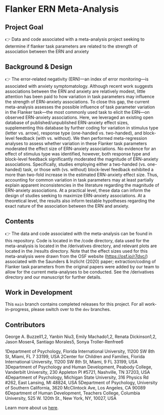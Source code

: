 # Flanker ERN Meta-Analysis

## Project Goal
:point_right: Data and code associated with a meta-analysis project seeking to determine if flanker task parameters are related to the strength of association between the ERN and anxiety

## Background & Design
:point_right: The error-related negativity (ERN)—an index of error monitoring—is associated with anxiety symptomatology. Although recent work suggests associations between the ERN and anxiety are relatively modest, little attention has been paid to how variation in task parameters may influence the strength of ERN-anxiety associations. To close this gap, the current meta-analysis assesses the possible influence of task parameter variation in the Flanker task—the most commonly used task to elicit the ERN—on observed ERN-anxiety associations. Here, we leveraged an existing open database of published/unpublished ERN-anxiety effect sizes, supplementing this database by further coding for variation in stimulus type (letter vs. arrow), response type (one-handed vs. two-handed), and block-level feedback (with vs. without). We then performed meta-regression analyses to assess whether variation in these Flanker task parameters moderated the effect size of ERN-anxiety associations. No evidence for an effect of stimulus type was identified, however, both response type and block-level feedback significantly moderated the magnitude of ERN-anxiety associations. Specifically, studies employing either a two-handed (vs. one-handed) task, or those with (vs. without) block-level feedback exhibited a more than two-fold increase in the estimated ERN-anxiety effect size. Thus, accounting for common variation in task parameters may at least partially explain apparent inconsistencies in the literature regarding the magnitude of ERN-anxiety associations. At a practical level, these data can inform the design of studies seeking to maximize ERN-anxiety associations. At a theoretical level, the results also inform testable hypotheses regarding the exact nature of the association between the ERN and anxiety.

## Contents
:point_right: The data and code associated with the meta-analysis can be found in this repository. Code is located in the /code directory, data used for the meta-analysis is located in the /derivatives directory, and relevant plots are located in the /results directory. Note that the effect sizes used for this meta-analysis were drawn from the OSF website (https://osf.io/r7dvc/) associated with the Saunders & Inzlicht (2020) paper; extraction/coding of Flanker task parameters from the original papers were added by our team to allow for the current meta-analyses to be conducted. See the /derivatives directory and our manuscript for further details.


## Work in Development
This `main` branch contains completed releases for this project. For all work-in-progress, please switch over to the `dev` branches.


## Contributors
George A. Buzzell1,2, Yanbin Niu3, Emily Machado1,2, Renata Dickinson1,2, Jason Moser4, Santiago Morales5, Sonya Troller-Renfree6

1Department of Psychology, Florida International University, 11200 SW 8th St, Miami, FL 7 33199, USA
2Center for Children and Families, Florida International University, 11200 SW 8th St, Miami, 9 FL 33199, USA
3Department of Psychology and Human Development, Peabody College, Vanderbilt University, 230 Appleton Pl #5721, Nashville, TN 37203, USA
4Department of Psychology, Michigan State University, 316 Physics Rd #262, East Lansing, MI 48824, USA
5Department of Psychology, University of Southern California, 3620 McClintock Ave, Los Angeles, CA 90089
6Department of Human Development, Teachers College, Columbia University, 525 W. 120th St., New York, NY, 10027, USA

Learn more about us [here](https://www.ndclab.com/people).

